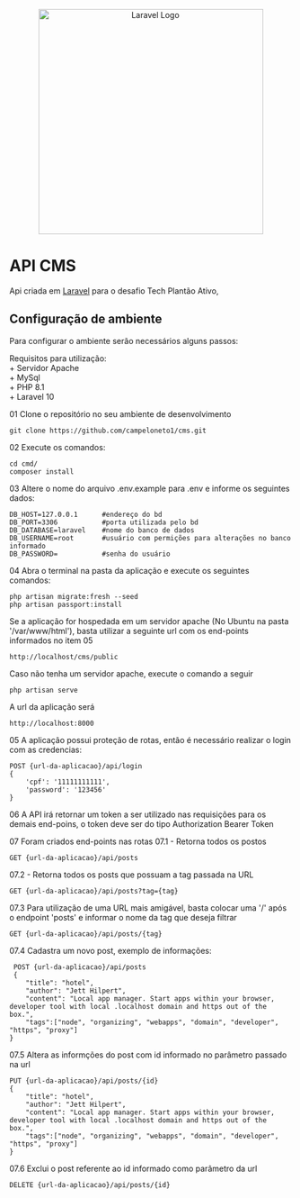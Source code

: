 <p align="center"><a href="https://laravel.com" target="_blank"><img src="https://raw.githubusercontent.com/laravel/art/master/logo-lockup/5%20SVG/2%20CMYK/1%20Full%20Color/laravel-logolockup-cmyk-red.svg" width="400" alt="Laravel Logo"></a></p>

# API CMS

Api criada em <a href="https://laravel.com" target="_blank">Laravel</a> para o desafio Tech Plantão Ativo, 

## Configuração de ambiente

Para configurar o ambiente serão necessários alguns passos:

Requisitos para utilização: <br />
    + Servidor Apache <br />
    + MySql  <br />
    + PHP 8.1 <br />
    + Laravel 10 

01 Clone o repositório no seu ambiente de desenvolvimento

    git clone https://github.com/campeloneto1/cms.git

02 Execute os comandos:

    cd cmd/
    composer install

03 Altere o nome do arquivo .env.example para .env e informe os seguintes dados:

    DB_HOST=127.0.0.1      #endereço do bd
    DB_PORT=3306           #porta utilizada pelo bd
    DB_DATABASE=laravel    #nome do banco de dados
    DB_USERNAME=root       #usuário com permições para alterações no banco informado
    DB_PASSWORD=           #senha do usuário

04 Abra o terminal na pasta da aplicação e execute os seguintes comandos:

    php artisan migrate:fresh --seed
    php artisan passport:install

Se a aplicação for hospedada em um servidor apache (No Ubuntu na pasta '/var/www/html'), basta utilizar a seguinte url com os end-points informados no item 05

    http://localhost/cms/public

Caso não tenha um servidor apache, execute o comando a seguir
    
    php artisan serve

A url da aplicação será 
    
    http://localhost:8000
    

05 A aplicação possui proteção de rotas, então é necessário realizar o login com as credencias:

    POST {url-da-aplicacao}/api/login
    {
        'cpf': '11111111111',
        'password': '123456'
    }

06 A API irá retornar um token a ser utilizado nas requisições para os demais end-poins, o token deve ser do tipo Authorization Bearer Token

07 Foram criados end-points nas rotas
  07.1 - Retorna todos os postos

    GET {url-da-aplicacao}/api/posts

  07.2 - Retorna todos os posts que possuam a tag passada na URL
 
    GET {url-da-aplicacao}/api/posts?tag={tag}

  07.3 Para utilização de uma URL mais amigável, basta colocar uma '/' após o endpoint 'posts' e informar o nome da tag que deseja filtrar
 
    GET {url-da-aplicacao}/api/posts/{tag}

  07.4 Cadastra um novo post, exemplo de informações:
     
     POST {url-da-aplicacao}/api/posts
     {
        "title": "hotel",
        "author": "Jett Hilpert",
        "content": "Local app manager. Start apps within your browser, developer tool with local .localhost domain and https out of the box.",
        "tags":["node", "organizing", "webapps", "domain", "developer", "https", "proxy"]
    }

  07.5 Altera as informções do post com id informado no parâmetro passado na url
        
    PUT {url-da-aplicacao}/api/posts/{id}
    {
        "title": "hotel",
        "author": "Jett Hilpert",
        "content": "Local app manager. Start apps within your browser, developer tool with local .localhost domain and https out of the box.",
        "tags":["node", "organizing", "webapps", "domain", "developer", "https", "proxy"]
    }

  07.6  Exclui o post referente ao id informado como parâmetro da url
  
    DELETE {url-da-aplicacao}/api/posts/{id}
    
     


